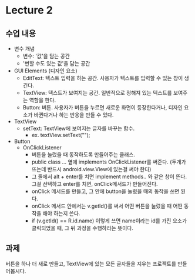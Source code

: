 # Lecture 2

## 수업 내용
- 변수 개념
	- 변수: '값'을 담는 공간
	- '변할 수도 있는 값'을 담는 공간
- GUI Elements (디자인 요소)
	- EditText: 텍스트 입력을 하는 공간. 사용자가 텍스트를 입력할 수 있는 창이 생긴다.
	- TextView: 텍스트가 보여지는 공간. 일반적으로 정해져 있는 텍스트를 보여주는 역할을 한다.
	- Button: 버튼. 사용자가 버튼을 누르면 새로운 화면이 등장한다거나, 디자인 요소가 바뀐다거나 하는 반응을 만들 수 있다.
- TextView
	- setText: TextView에 보여지는 글자를 바꾸는 함수.
		- ex. textView.setText("");
- Button
	- OnClickListener
		- 버튼을 눌렀을 때 동작하도록 만들어주는 클래스.
		- public class ... 옆에 implements OnClickListener를 써준다. (두개가 뜨는데 반드시 android.view.View에 있는걸 써야 한다)
		- 그 줄에서 alt + enter를 치면 implement methods.. 와 같은 창이 뜬다. 그걸 선택하고 enter를 치면, onClick메서드가 만들어진다.
		- onClick 메서드를 만들고, 그 안에 button을 눌렀을 때의 동작을 쓰면 된다.
		- onClick 메서드 안에서는 v.getId()를 써서 어떤 버튼을 눌렀을 때 어떤 동작을 해야 하는지 쓴다.
		- if (v.getId() == R.id.name) 이렇게 쓰면 name이라는 id를 가진 요소가 클릭되었을 때, 그 뒤 과정을 수행하라는 뜻이다.

## 과제
버튼을 하나 더 새로 만들고, TextView에 있는 모든 글자들을 지우는 프로젝트를 만들어봅시다.

